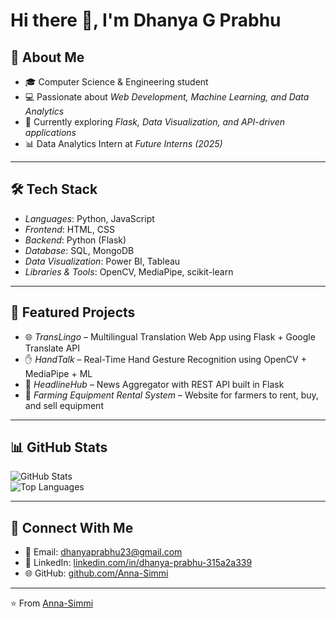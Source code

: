 # Hi there 👋, I'm Dhanya G Prabhu

## 🚀 About Me
- 🎓 Computer Science & Engineering student 
- 💻 Passionate about *Web Development, Machine Learning, and Data Analytics*  
- 🌱 Currently exploring *Flask, Data Visualization, and API-driven applications*   
- 📊 Data Analytics Intern at *Future Interns (2025)*  

---

## 🛠 Tech Stack
- *Languages*: Python, JavaScript  
- *Frontend*: HTML, CSS  
- *Backend*: Python (Flask)  
- *Database*: SQL, MongoDB  
- *Data Visualization*: Power BI, Tableau  
- *Libraries & Tools*: OpenCV, MediaPipe, scikit-learn  

---

## 📌 Featured Projects
- 🌐 *TransLingo* – Multilingual Translation Web App using Flask + Google Translate API  
- ✋ *HandTalk* – Real-Time Hand Gesture Recognition using OpenCV + MediaPipe + ML  
- 📰 *HeadlineHub* – News Aggregator with REST API built in Flask  
- 🌾 *Farming Equipment Rental System* – Website for farmers to rent, buy, and sell equipment  

---

## 📊 GitHub Stats
![GitHub Stats](https://github-readme-stats.vercel.app/api?username=Dhanya-prabhu&show_icons=true&theme=tokyonight)  
![Top Languages](https://github-readme-stats.vercel.app/api/top-langs/?username=Dhanya-prabhu&layout=compact&theme=tokyonight)  

---
## 🤝 Connect With Me
- 📧 Email: [dhanyaprabhu23@gmail.com](mailto:dhanyaprabhu23@gmail.com)  
- 💼 LinkedIn: [linkedin.com/in/dhanya-prabhu-315a2a339](https://www.linkedin.com/in/dhanya-prabhu-315a2a339)
- 🌐 GitHub: [github.com/Anna-Simmi](https://github.com/Anna-Simmi)  

---
⭐ From [Anna-Simmi](https://github.com/Anna-Simmi)
